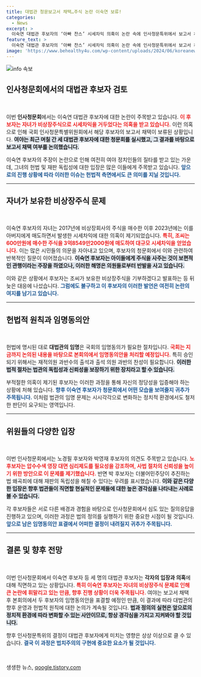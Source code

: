 ```yaml
---
title: 대법관 청문보고서 채택…주식 논란 이숙연 보류!
categories:
  - News
excerpt: >
  이숙연 대법관 후보자의 ‘아빠 찬스’ 시세차익 의혹이 논란 속에 인사청문특위에서 보고서 채택이 보류됐다. 여야의 치열한 공방과 함께 제기된 의혹은 앞으로의 임명 여부에 큰 영향을 미칠 전망이다.
feature_text: >
  이숙연 대법관 후보자의 ‘아빠 찬스’ 시세차익 의혹이 논란 속에 인사청문특위에서 보고서 채택이 보류됐다. 여야의 치열한 공방과 함께 제기된 의혹은 앞으로의 임명 여부에 큰 영향을 미칠 전망이다.
image: 'https://www.behealthy4u.com/wp-content/uploads/2024/06/koreanews.jpg'
---
```


<p><img src="https://www.behealthy4u.com/wp-content/uploads/2024/06/koreanews.jpg" alt="info 속보" /></p>

<h2 data-ke-size="size26">인사청문회에서의 대법관 후보자 검토</h2>

<p data-ke-size="size16">&nbsp;</p>

<p>이번 <b>인사청문회</b>에서는 이숙연 대법관 후보자에 대한 논란이 주목받고 있습니다. <b><span style="color: #ee2323;">이 후보자는 자녀가 비상장주식으로 시세차익을 거두었다는 의혹을 받고 있습니다.</span></b> 이런 의혹으로 인해 국회 인사청문특별위원회에서 해당 후보자의 보고서 채택이 보류된 상황입니다. <b><span style="background-color: #21538527;">여야는 최근 며칠 간 세 대법관 후보자에 대한 청문회를 실시했고, 그 결과를 바탕으로 보고서 채택 여부를 논의했습니다.</span></b> </p>

<p>이숙연 후보자의 주장이 논란으로 인해 여전히 여야 정치인들의 질타를 받고 있는 가운데, 그녀의 헌법 및 재판 독립성에 대한 입장은 많은 이들에게 주목받고 있습니다. <b><span style="color: #1a5490;">앞으로의 진행 상황에 따라 이러한 이슈는 헌법적 측면에서도 큰 의미를 지닐 것입니다.</span></b> </p>

<hr />

<h2 data-ke-size="size26">자녀가 보유한 비상장주식 문제</h2>

<p data-ke-size="size16">&nbsp;</p>

<p>이숙연 후보자의 자녀는 2017년에 비상장회사의 주식을 매수한 이후 2023년에는 이를 아버지에게 매도하면서 발생한 시세차익에 대한 의혹이 제기되었습니다. <b><span style="color: #ee2323;">특히, 조씨는 600만원에 매수한 주식을 3억8549만2000원에 매도하여 대규모 시세차익을 얻었습니다.</span></b> 이는 많은 시민들의 의문을 자아내고 있으며, 후보자의 청문회에서 이와 관련하여 반복적인 질문이 이어졌습니다. <b><span style="background-color: #21538527;">이숙연 후보자는 아이들에게 주식을 사주는 것이 보편적인 관행이라는 주장을 하였으나, 이러한 해명은 의원들로부터 반발을 사고 있습니다.</span></b> </p>

<p>이와 같은 상황에서 후보자는 조씨가 보유한 비상장주식을 기부하겠다고 발표하는 등 뒤늦은 대응에 나섰습니다. <b><span style="color: #1a5490;">그럼에도 불구하고 이 후보자의 이러한 발언은 여전히 논란의 여지를 남기고 있습니다.</span></b> </p>

<hr />

<h2 data-ke-size="size26">헌법적 원칙과 임명동의안</h2>

<p data-ke-size="size16">&nbsp;</p>

<p>헌법에 명시된 대로 <b>대법관의 임명</b>은 국회의 임명동의가 필요한 절차입니다. <b><span style="color: #ee2323;">국회는 지금까지 논의된 내용을 바탕으로 본회의에서 임명동의안을 처리할 예정입니다.</span></b> 특히 승인되기 위해서는 재적의원 과반수의 출석과 출석 의원 과반의 찬성이 필요합니다. <b><span style="background-color: #21538527;">이러한 법적 절차는 법관의 독립성과 신뢰성을 보장하기 위한 장치라고 할 수 있습니다.</span></b> </p>

<p>부적절한 의혹이 제기된 후보자는 이러한 과정을 통해 자신의 정당성을 입증해야 하는 상황에 처해 있습니다. <b><span style="color: #1a5490;">향후 이숙연 후보자가 청문회에서 어떤 모습을 보여줄지 귀추가 주목됩니다.</span></b> 이처럼 법관의 임명 문제는 시시각각으로 변화하는 정치적 환경에서도 철저한 판단이 요구되는 영역입니다. </p>

<hr />

<h2 data-ke-size="size26">위원들의 다양한 입장</h2>

<p data-ke-size="size16">&nbsp;</p>

<p>이번 인사청문회에서는 노경필 후보자와 박영재 후보자의 의견도 주목받고 있습니다. <b><span style="color: #ee2323;">노 후보자는 압수수색 영장 대면 심리제도를 필요성을 강조하며, 사법 절차의 신뢰성을 높이기 위한 방안으로 이 문제를 제기했습니다.</span></b> 반면 박 후보자는 더불어민주당이 추진하는 법 왜곡죄에 대해 재판의 독립성을 해칠 수 있다는 우려를 표시했습니다. <b><span style="background-color: #21538527;">이와 같은 다양한 입장은 향후 법관들이 직면할 현실적인 문제들에 대한 높은 경각심을 나타내는 사례로 볼 수 있습니다.</span></b> </p>

<p>각 후보자들은 서로 다른 배경과 경험을 바탕으로 인사청문회에서 심도 있는 질의응답을 진행하고 있으며, 이러한 과정은 법의 정의를 실행하기 위한 중요한 시점이 될 것입니다. <b><span style="color: #1a5490;">앞으로 남은 임명동의안 표결에서 어떠한 결정이 내려질지 귀추가 주목됩니다.</span></b> </p>

<hr />

<h2 data-ke-size="size26">결론 및 향후 전망</h2>

<p data-ke-size="size16">&nbsp;</p>

<p>이번 인사청문회에서 이숙연 후보자 등 세 명의 대법관 후보자는 <b>각자의 입장과 의혹</b>에 대해 직면하고 있는 상황입니다. <b><span style="color: #ee2323;">특히 이숙연 후보자는 자녀의 비상장주식 문제로 인해 큰 논란에 휘말리고 있는 만큼, 향후 진행 상황이 더욱 주목됩니다.</span></b> 여야는 보고서 채택 후 본회의에서 두 후보자의 임명동의안을 표결할 예정인 만큼, 이 결과에 따라 대법관의 향후 운영과 헌법적 원칙에 대한 논의가 계속될 것입니다. <b><span style="background-color: #21538527;">법과 정의의 실현은 앞으로의 정치적 환경에 따라 변화할 수 있는 사안이므로, 항상 경각심을 가지고 지켜봐야 할 것입니다.</span></b> </p>

<p>향후 인사청문특위의 결정이 대법관 후보자에게 미치는 영향은 상상 이상으로 클 수 있습니다. <b><span style="color: #1a5490;">결국 이 과정은 법치주의의 구현에 중요한 요소가 될 것입니다.</span></b> </p>

<p data-ke-size="size16">&nbsp;</p>
생생한 뉴스, <a href="https://qoogle.tistory.com" rel="dofollow">qoogle.tistory.com</a>


